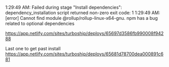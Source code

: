 


1:29:49 AM: Failed during stage "Install dependencies": dependency_installation script returned non-zero exit code: 1
1:29:49 AM: [error] Cannot find module @rollup/rollup-linux-x64-gnu. npm has a bug related to optional dependencies 

https://app.netlify.com/sites/turboship/deploys/65697d3586fb990008f94288


Last one to get past install
https://app.netlify.com/sites/turboship/deploys/65681d78700dea000891c681
